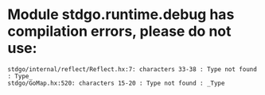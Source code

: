 # Module stdgo.runtime.debug has compilation errors, please do not use:
```
stdgo/internal/reflect/Reflect.hx:7: characters 33-38 : Type not found : Type_
stdgo/GoMap.hx:520: characters 15-20 : Type not found : _Type

```

